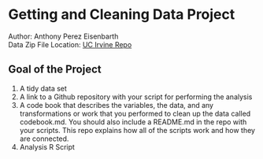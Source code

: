 # Getting and Cleaning Data Project
Author: Anthony Perez Eisenbarth <br />
Data Zip File Location: [UC Irvine Repo](https://d396qusza40orc.cloudfront.net/getdata%2Fprojectfiles%2FUCI%20HAR%20Dataset.zip "Clicking will download the data")
                                                
## Goal of the Project
1. A tidy data set 
2. A link to a Github repository with your script for performing the analysis 
3. A code book that describes the variables, the data, and any transformations or work that you performed to clean up the data called codebook.md. You should also include a README.md in the repo with your scripts. This repo explains how all of the scripts work and how they are connected.
4. Analysis R Script